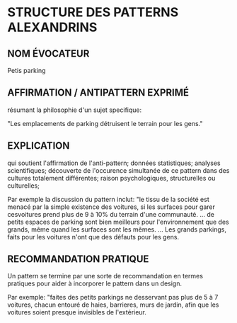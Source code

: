 # STRUCTURE DES PATTERNS ALEXANDRINS

## NOM ÉVOCATEUR

Petis parking

## AFFIRMATION / ANTIPATTERN EXPRIMÉ 

résumant la philosophie d'un sujet specifique: 

"Les emplacements de parking détruisent le terrain pour les gens."

## EXPLICATION 

qui soutient l'affirmation de l'anti-pattern; données statistiques; analyses scientifiques; découverte de l'occurence simultanée de ce pattern dans des cultures totalement différentes; raison psychologiques, structurelles ou culturelles;

Par exemple la discussion du pattern inclut: "le tissu de la société est menacé par la simple existence des voitures, si les surfaces pour garer cesvoitures prend plus de 9 à 10% du terrain d'une communauté. ... de petits espaces de parking sont bien meilleurs pour l'environnement que des grands, même quand les surfaces sont les mêmes. ... Les grands parkings, faits pour les voitures n'ont que des défauts pour les gens.

## RECOMMANDATION PRATIQUE

Un pattern se termine par une sorte de recommandation en termes pratiques pour aider à incorporer le pattern dans un design.

Par exemple: "faites des petits parkings ne desservant pas plus de 5 à 7 voitures, chacun entouré de haies, barrieres, murs de jardin, afin que les voitures soient presque invisibles de l'extérieur.
 



